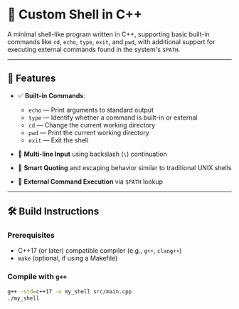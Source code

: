 # 🐚 Custom Shell in C++

A minimal shell-like program written in C++, supporting basic built-in commands like `cd`, `echo`, `type`, `exit`, and `pwd`, with additional support for executing external commands found in the system's `$PATH`.

---

## 🚀 Features

- ✅ **Built-in Commands**:
  - `echo` — Print arguments to standard output
  - `type` — Identify whether a command is built-in or external
  - `cd` — Change the current working directory
  - `pwd` — Print the current working directory
  - `exit` — Exit the shell

- 🔁 **Multi-line Input** using backslash (`\`) continuation
- 🧠 **Smart Quoting** and escaping behavior similar to traditional UNIX shells
- 🧰 **External Command Execution** via `$PATH` lookup

---

## 🛠️ Build Instructions

### Prerequisites

- C++17 (or later) compatible compiler (e.g., `g++`, `clang++`)
- `make` (optional, if using a Makefile)

### Compile with `g++`

```bash
g++ -std=c++17 -o my_shell src/main.cpp
./my_shell

